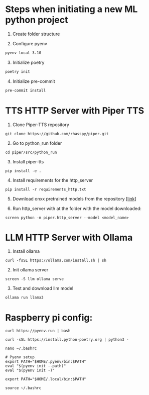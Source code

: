 # Steps when initiating a new ML python project

1. Create folder structure

2. Configure pyenv

```bash
pyenv local 3.10
```

3. Initialize poetry

```bash
poetry init
```

4. Initialize pre-commit

```bash
pre-commit install
```

# TTS HTTP Server with Piper TTS

1. Clone Piper-TTS repository

```
git clone https://github.com/rhasspy/piper.git
```

2. Go to python_run folder

```
cd piper/src/python_run
```

3. Install piper-tts

```
pip install -e .
```

4. Install requirements for the http_server

```
pip install -r requirements_http.txt
```

5. Download onxx pretrained models from the repository [\[link\]](https://github.com/rhasspy/piper/blob/master/VOICES.md)

6. Run http_server with at the folder with the model downloaded:

```
screen python -m piper.http_server --model <model_name>
```

# LLM HTTP Server with Ollama

1. Install ollama

```
curl -fsSL https://ollama.com/install.sh | sh
```

2. Init ollama server

```
screen -S llm ollama serve
```

3. Test and download llm model

```
ollama run llama3
```

# Raspberry pi config:

```
curl https://pyenv.run | bash
```

```
curl -sSL https://install.python-poetry.org | python3 -
```

```
nano ~/.bashrc
```

```
# Pyenv setup
export PATH="$HOME/.pyenv/bin:$PATH"
eval "$(pyenv init --path)"
eval "$(pyenv init -)"
```

```
export PATH="$HOME/.local/bin:$PATH"
```

```
source ~/.bashrc
```
